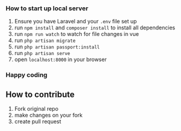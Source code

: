 ### How to start up local server

1. Ensure you have Laravel and your `.env` file set up
2. run `npm install` and `composer install` to install all dependencies
3. run `npm run watch` to watch for file changes in vue
4. run `php artisan migrate`
5. run `php artisan passport:install`
6. run `php artisan serve`
7. open `localhost:8000` in your browser
  
### Happy coding

## How to contribute

1. Fork original repo
2. make changes on your fork
3. create pull request